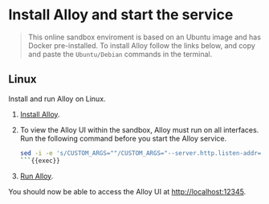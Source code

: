 # Install Alloy and start the service

> This online sandbox enviroment is based on an Ubuntu image and has Docker pre-installed. To install Alloy follow the links below, and copy and paste the `Ubuntu/Debian` commands in the terminal.
## Linux

Install and run Alloy on Linux.

1. [Install Alloy](https://grafana.com/docs/alloy/latest/set-up/install/linux/).

1. To view the Alloy UI within the sandbox, Alloy must run on all interfaces. Run the following command before you start the Alloy service.
   ```bash
   sed -i -e 's/CUSTOM_ARGS=""/CUSTOM_ARGS="--server.http.listen-addr=0.0.0.0:12345"/' /etc/default/alloy
   ```{{exec}}

1. [Run Alloy](https://grafana.com/docs/alloy/latest/set-up/run/linux/).

You should now be able to access the Alloy UI at [http://localhost:12345]({{TRAFFIC_HOST1_12345}}).

